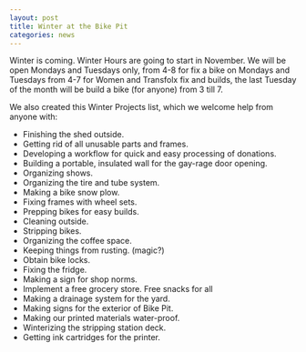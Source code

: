 ```yaml
---
layout: post
title: Winter at the Bike Pit
categories: news
---
```


Winter is coming. Winter Hours are going to start in November. We will be open Mondays and Tuesdays only, from 4-8 for fix a bike on Mondays and Tuesdays from 4-7 for Women and Transfolx fix and builds, the last Tuesday of the month will be build a bike (for anyone) from 3 till 7.

We also created this Winter Projects list, which we welcome help from anyone with:

- Finishing the shed outside.
- Getting rid of all unusable parts and frames.
- Developing a workflow for quick and easy processing of donations.
- Building a portable, insulated wall for the gay-rage door opening.
- Organizing shows.
- Organizing the tire and tube system.
- Making a bike snow plow.
- Fixing frames with wheel sets.
- Prepping bikes for easy builds.
- Cleaning outside.
- Stripping bikes.
- Organizing the coffee space.
- Keeping things from rusting. (magic?)  
- Obtain bike locks.
- Fixing the fridge.  
- Making a sign for shop norms.  
- Implement a free grocery store. Free snacks for all <span class="icon-heart"></span>
- Making a drainage system for the yard.
- Making signs for the exterior of Bike Pit.
- Making our printed materials water-proof.
- Winterizing the stripping station deck.
- Getting ink cartridges for the printer.


<span class="icon-heart"></span>
